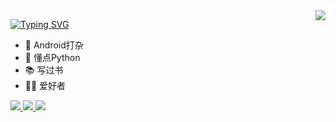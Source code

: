 <img align="right" src="https://github-readme-stats.vercel.app/api?username=coder-pig&show_icons=true&hide=contribs&include_all_commits=true" />

[![Typing SVG](https://readme-typing-svg.herokuapp.com/?lines=Hello+World+👋)](https://git.io/typing-svg)

- 📱 Android打杂
- 🐍 懂点Python 
- 📚 写过书
- 🏸🏓 爱好者

<p align="left">
    <a href="https://juejin.cn/user/4142615541321928/posts">
    <img src="https://img.shields.io/badge/📖%20掘金地址-blue.svg" />
  </a>
  <a href="https://mp.weixin.qq.com/mp/appmsgalbum?action=getalbum&__biz=MzUyNzQ0ODIzNg==&scene=1&album_id=2120958862676590593&count=3#wechat_redirect">
    <img src="https://img.shields.io/badge/🚀%20微信公众号-blue.svg" />
  </a>
  <a href="https://github.com/coder-pig">
    <img src="https://komarev.com/ghpvc/?username=coder-pig&color=brightgreen&label=👁%20Views" />
  </a>  
</p>
